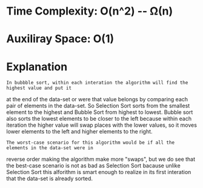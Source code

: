 # Time Complexity: O(n^2) -- Ω(n)
# Auxiliray Space: O(1)

# Explanation
    In bubbble sort, within each interation the algorithm will find the highest value and put it 
at the end of the data-set or were that value belongs by comparing each pair of elements in the 
data-set. So Selection Sort sorts from the smallest element to the highest and Bubble Sort from 
highest to lowest. Bubble sort also sorts the lowest elements to be closer to the left because
within each iteration the higher value will swap places with the lower values, so it moves lower
elements to the left and higher elements to the right. 

    The worst-case scenario for this algorithm would be if all the elements in the data-set were in
reverse order making the algorithm make more "swaps", but we do see that the best-case scenario is
not as bad as Selection Sort bacause unlike Selection Sort this alforithm is smart enough to realize
in its first interation that the data-set is already sorted.